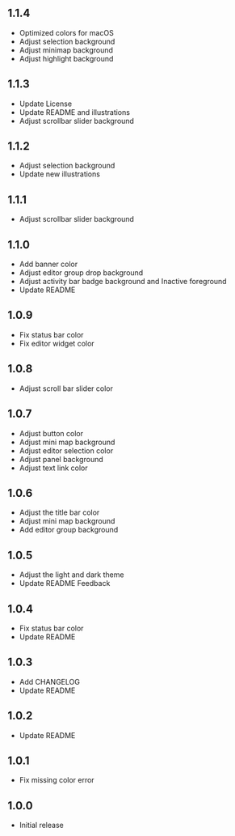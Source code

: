 ## 1.1.4

+ Optimized colors for macOS
+ Adjust selection background
+ Adjust minimap background
+ Adjust highlight background

## 1.1.3

+ Update License
+ Update README and illustrations
+ Adjust scrollbar slider background

## 1.1.2

+ Adjust selection background
+ Update new illustrations

## 1.1.1

+ Adjust scrollbar slider background

## 1.1.0

+ Add banner color
+ Adjust editor group drop background
+ Adjust activity bar badge background and Inactive foreground
+ Update README

## 1.0.9

+ Fix status bar color
+ Fix editor widget color

## 1.0.8

+ Adjust scroll bar slider color

## 1.0.7

+ Adjust button color
+ Adjust mini map background
+ Adjust editor selection color
+ Adjust panel background
+ Adjust text link color

## 1.0.6

+ Adjust the title bar color
+ Adjust mini map background
+ Add editor group background

## 1.0.5

+ Adjust the light and dark theme
+ Update README Feedback

## 1.0.4

+ Fix status bar color
+ Update README

## 1.0.3

+ Add CHANGELOG
+ Update README

## 1.0.2

+ Update README

## 1.0.1

- Fix missing color error

## 1.0.0

- Initial release